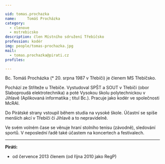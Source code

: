 ```yaml
---

uid: tomas.prochazka             
name:     Tomáš Procházka        
category:                 
  - clenove
  - mstrebicsko
description: člen Místního sdružení Třebíčsko 
profession: kodér
img: people/tomas-prochazka.jpg  
mail:
  - tomas.prochazka@pirati.cz
profiles:

---
```


Bc. Tomáš Procházka (* 20. srpna 1987 v Třebíči) je členem MS Třebíčsko. 

Pochází ze Stříteže u Třebíče. Vystudoval SPŠT a SOUT v Třebíči (obor Slaboproudá elektrotechnika) a poté 
Vysokou školu polytechnickou v Jihlavě (Aplikovaná informatika ; titul Bc.). Pracuje jako kodér ve společnosti McRAI.

Do Pirátské strany vstoupil během studia na vysoké škole. Účastní se spíše menších akcí v Třebíči či Jihlavě a to nepravidelně.

Ve svém volném čase se věnuje hraní stolního tenisu (závodně), sledování sportů. V neposlední řadě také 
účastem na koncertech a festivalech.

---

**Piráti:**

* od července 2013 členem (od října 2010 jako RegP)
